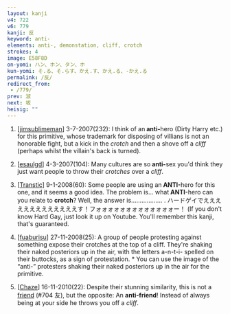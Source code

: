 ```yaml
---
layout: kanji
v4: 722
v6: 779
kanji: 反
keyword: anti-
elements: anti-, demonstation, cliff, crotch
strokes: 4
image: E58F8D
on-yomi: ハン、ホン、タン、ホ
kun-yomi: そ.る、そ.らす、かえ.す、かえ.る、-かえ.る
permalink: /反/
redirect_from:
 - /779/
prev: 淑
next: 坂
heisig: ""
---
```


1) [<a href="http://kanji.koohii.com/profile/jimsublimeman">jimsublimeman</a>] 3-7-2007(232): I think of an<strong> anti-</strong>hero (Dirty Harry etc.) for this primitive, whose trademark for disposing of villians is not an honorable fight, but a kick in the <em>crotch</em> and then a shove off a <em>cliff</em> (perhaps whilst the villain&#039;s back is turned).

2) [<a href="http://kanji.koohii.com/profile/esaulgd">esaulgd</a>] 4-3-2007(104): Many cultures are so<strong> anti-</strong>sex you&#039;d think they just want people to throw their <em>crotches</em> over a <em>cliff</em>.

3) [<a href="http://kanji.koohii.com/profile/Transtic">Transtic</a>] 9-1-2008(60): Some people are using an<strong> ANTI-</strong>hero for this one, and it seems a good idea. The problem is... what<strong> ANTI-</strong>hero can you relate to <strong>crotch</strong>? Well, the answer is.................. . ハードゲイでえええええええええええええす！フォォォォォォォォォォォォォー！ (If you don&#039;t know Hard Gay, just look it up on Youtube. You&#039;ll remember this kanji, that&#039;s guaranteed.

4) [<a href="http://kanji.koohii.com/profile/fuaburisu">fuaburisu</a>] 27-11-2008(25): A group of people protesting against something expose their crotches at the top of a cliff. They&#039;re shaking their naked posteriors up in the air, with the letters a-n-t-i- spelled on their buttocks, as a sign of protestation. * You can use the image of the “anti-” protesters shaking their naked posteriors up in the air for the primitive.

5) [<a href="http://kanji.koohii.com/profile/Chaze">Chaze</a>] 16-11-2010(22): Despite their stunning similarity, this is not a <a href="../v4/704.html">friend</a> (#704 友), but the opposite: An <strong>anti-friend</strong>! Instead of always being at your side he throws you off a <em>cliff</em>.

